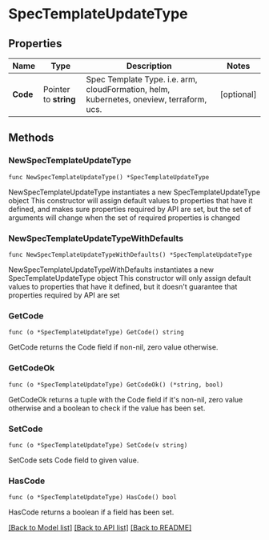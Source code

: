 # SpecTemplateUpdateType

## Properties

Name | Type | Description | Notes
------------ | ------------- | ------------- | -------------
**Code** | Pointer to **string** | Spec Template Type. i.e. arm, cloudFormation, helm, kubernetes, oneview, terraform, ucs. | [optional] 

## Methods

### NewSpecTemplateUpdateType

`func NewSpecTemplateUpdateType() *SpecTemplateUpdateType`

NewSpecTemplateUpdateType instantiates a new SpecTemplateUpdateType object
This constructor will assign default values to properties that have it defined,
and makes sure properties required by API are set, but the set of arguments
will change when the set of required properties is changed

### NewSpecTemplateUpdateTypeWithDefaults

`func NewSpecTemplateUpdateTypeWithDefaults() *SpecTemplateUpdateType`

NewSpecTemplateUpdateTypeWithDefaults instantiates a new SpecTemplateUpdateType object
This constructor will only assign default values to properties that have it defined,
but it doesn't guarantee that properties required by API are set

### GetCode

`func (o *SpecTemplateUpdateType) GetCode() string`

GetCode returns the Code field if non-nil, zero value otherwise.

### GetCodeOk

`func (o *SpecTemplateUpdateType) GetCodeOk() (*string, bool)`

GetCodeOk returns a tuple with the Code field if it's non-nil, zero value otherwise
and a boolean to check if the value has been set.

### SetCode

`func (o *SpecTemplateUpdateType) SetCode(v string)`

SetCode sets Code field to given value.

### HasCode

`func (o *SpecTemplateUpdateType) HasCode() bool`

HasCode returns a boolean if a field has been set.


[[Back to Model list]](../README.md#documentation-for-models) [[Back to API list]](../README.md#documentation-for-api-endpoints) [[Back to README]](../README.md)


